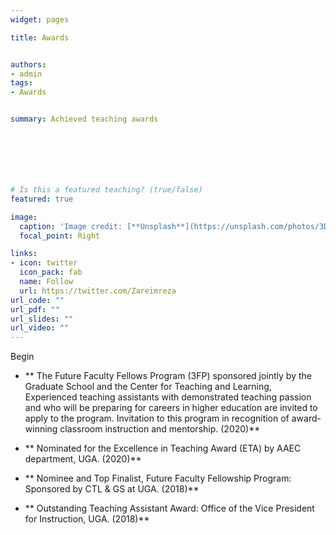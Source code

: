 ```yaml
---
widget: pages

title: Awards


authors:
- admin
tags: 
- Awards


summary: Achieved teaching awards







# Is this a featured teaching? (true/false)
featured: true

image:
  caption: 'Image credit: [**Unsplash**](https://unsplash.com/photos/3D_HEyuDmXM)'
  focal_point: Right

links:
- icon: twitter
  icon_pack: fab
  name: Follow
  url: https://twitter.com/Zareimreza
url_code: ""
url_pdf: ""
url_slides: ""
url_video: ""
---
```


Begin
- ** The Future Faculty Fellows Program (3FP) sponsored jointly by the Graduate School and the Center for Teaching and Learning, Experienced teaching assistants with demonstrated teaching passion and who will be preparing for careers in higher education are invited to apply to the program. Invitation to this program in recognition of award-winning classroom instruction and mentorship. (2020)**

- ** Nominated for the Excellence in Teaching Award (ETA) by AAEC department, UGA. (2020)**

- ** Nominee and Top Finalist, Future Faculty Fellowship Program: Sponsored by CTL & GS at UGA. (2018)**

- ** Outstanding Teaching Assistant Award: Office of the Vice President for Instruction, UGA. (2018)**

